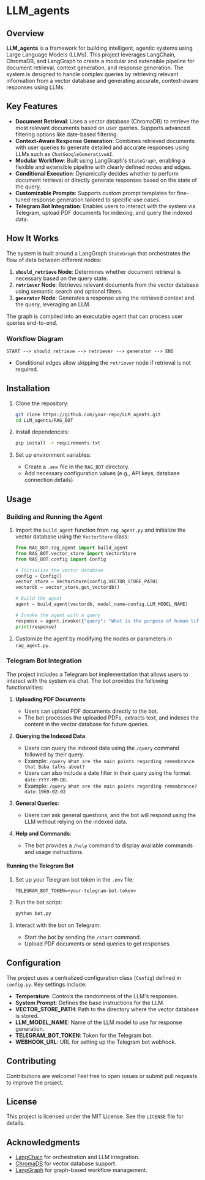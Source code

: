 # LLM_agents

## Overview

**LLM_agents** is a framework for building intelligent, agentic systems using Large Language Models (LLMs). This project leverages LangChain, ChromaDB, and LangGraph to create a modular and extensible pipeline for document retrieval, context generation, and response generation. The system is designed to handle complex queries by retrieving relevant information from a vector database and generating accurate, context-aware responses using LLMs.

## Key Features

- **Document Retrieval**: Uses a vector database (ChromaDB) to retrieve the most relevant documents based on user queries. Supports advanced filtering options like date-based filtering.
- **Context-Aware Response Generation**: Combines retrieved documents with user queries to generate detailed and accurate responses using LLMs such as `ChatGoogleGenerativeAI`.
- **Modular Workflow**: Built using LangGraph's `StateGraph`, enabling a flexible and extensible pipeline with clearly defined nodes and edges.
- **Conditional Execution**: Dynamically decides whether to perform document retrieval or directly generate responses based on the state of the query.
- **Customizable Prompts**: Supports custom prompt templates for fine-tuned response generation tailored to specific use cases.
- **Telegram Bot Integration**: Enables users to interact with the system via Telegram, upload PDF documents for indexing, and query the indexed data.

## How It Works

The system is built around a LangGraph `StateGraph` that orchestrates the flow of data between different nodes:

1. **`should_retrieve` Node**: Determines whether document retrieval is necessary based on the query state.
2. **`retriever` Node**: Retrieves relevant documents from the vector database using semantic search and optional filters.
3. **`generator` Node**: Generates a response using the retrieved context and the query, leveraging an LLM.

The graph is compiled into an executable agent that can process user queries end-to-end.

### Workflow Diagram

```plaintext
START --> should_retrieve --> retriever --> generator --> END
```

- Conditional edges allow skipping the `retriever` node if retrieval is not required.

## Installation

1. Clone the repository:
   ```bash
   git clone https://github.com/your-repo/LLM_agents.git
   cd LLM_agents/RAG_BOT
   ```

2. Install dependencies:
   ```bash
   pip install -r requirements.txt
   ```

3. Set up environment variables:
   - Create a `.env` file in the `RAG_BOT` directory.
   - Add necessary configuration values (e.g., API keys, database connection details).

## Usage

### Building and Running the Agent

1. Import the `build_agent` function from `rag_agent.py` and initialize the vector database using the `VectorStore` class:
   ```python
   from RAG_BOT.rag_agent import build_agent
   from RAG_BOT.vector_store import VectorStore
   from RAG_BOT.config import Config

   # Initialize the vector database
   config = Config()
   vector_store = VectorStore(config.VECTOR_STORE_PATH)
   vectordb = vector_store.get_vectordb()

   # Build the agent
   agent = build_agent(vectordb, model_name=config.LLM_MODEL_NAME)

   # Invoke the agent with a query
   response = agent.invoke({"query": "What is the purpose of human life?"})
   print(response)
   ```

2. Customize the agent by modifying the nodes or parameters in `rag_agent.py`.

### Telegram Bot Integration

The project includes a Telegram bot implementation that allows users to interact with the system via chat. The bot provides the following functionalities:

1. **Uploading PDF Documents**:
   - Users can upload PDF documents directly to the bot.
   - The bot processes the uploaded PDFs, extracts text, and indexes the content in the vector database for future queries.

2. **Querying the Indexed Data**:
   - Users can query the indexed data using the `/query` command followed by their query.
   - Example: `/query What are the main points regarding remembrance that Baba talks about?`
   - Users can also include a date filter in their query using the format `date:YYYY-MM-DD`.
   - Example: `/query What are the main points regarding remembrance? date:1969-02-02`

3. **General Queries**:
   - Users can ask general questions, and the bot will respond using the LLM without relying on the indexed data.

4. **Help and Commands**:
   - The bot provides a `/help` command to display available commands and usage instructions.

#### Running the Telegram Bot

1. Set up your Telegram bot token in the `.env` file:
   ```plaintext
   TELEGRAM_BOT_TOKEN=<your-telegram-bot-token>
   ```

2. Run the bot script:
   ```bash
   python bot.py
   ```

3. Interact with the bot on Telegram:
   - Start the bot by sending the `/start` command.
   - Upload PDF documents or send queries to get responses.

## Configuration

The project uses a centralized configuration class (`Config`) defined in `config.py`. Key settings include:
- **Temperature**: Controls the randomness of the LLM's responses.
- **System Prompt**: Defines the base instructions for the LLM.
- **VECTOR_STORE_PATH**: Path to the directory where the vector database is stored.
- **LLM_MODEL_NAME**: Name of the LLM model to use for response generation.
- **TELEGRAM_BOT_TOKEN**: Token for the Telegram bot.
- **WEBHOOK_URL**: URL for setting up the Telegram bot webhook.

## Contributing

Contributions are welcome! Feel free to open issues or submit pull requests to improve the project.

## License

This project is licensed under the MIT License. See the `LICENSE` file for details.

## Acknowledgments

- [LangChain](https://github.com/hwchase17/langchain) for orchestration and LLM integration.
- [ChromaDB](https://www.trychroma.com/) for vector database support.
- [LangGraph](https://github.com/langgraph/langgraph) for graph-based workflow management.

